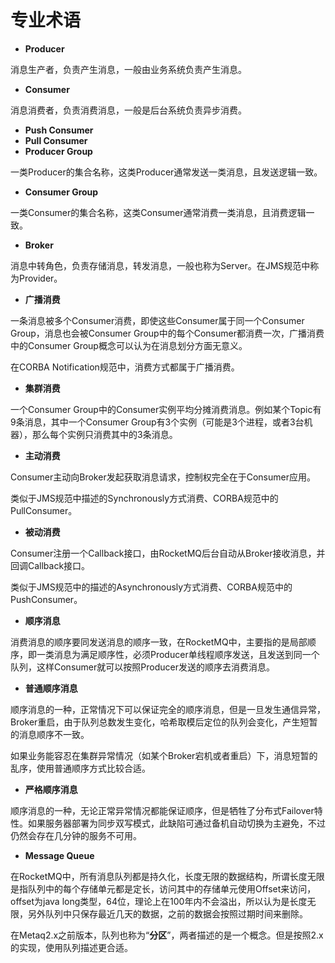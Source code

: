# 专业术语

* **Producer**

消息生产者，负责产生消息，一般由业务系统负责产生消息。

* **Consumer**

消息消费者，负责消费消息，一般是后台系统负责异步消费。

* **Push Consumer**
* **Pull Consumer**
* **Producer Group**

一类Producer的集合名称，这类Producer通常发送一类消息，且发送逻辑一致。

* **Consumer Group**

一类Consumer的集合名称，这类Consumer通常消费一类消息，且消费逻辑一致。

* **Broker**

消息中转角色，负责存储消息，转发消息，一般也称为Server。在JMS规范中称为Provider。

* **广播消费**

一条消息被多个Consumer消费，即使这些Consumer属于同一个Consumer Group，消息也会被Consumer Group中的每个Consumer都消费一次，广播消费中的Consumer Group概念可以认为在消息划分方面无意义。

在CORBA Notification规范中，消费方式都属于广播消费。

* **集群消费**

一个Consumer Group中的Consumer实例平均分摊消费消息。例如某个Topic有9条消息，其中一个Consumer Group有3个实例（可能是3个进程，或者3台机器），那么每个实例只消费其中的3条消息。

* **主动消费**

Consumer主动向Broker发起获取消息请求，控制权完全在于Consumer应用。

类似于JMS规范中描述的Synchronously方式消费、CORBA规范中的PullConsumer。

* **被动消费**

Consumer注册一个Callback接口，由RocketMQ后台自动从Broker接收消息，并回调Callback接口。

类似于JMS规范中的描述的Asynchronously方式消费、CORBA规范中的PushConsumer。

* **顺序消息**

消费消息的顺序要同发送消息的顺序一致，在RocketMQ中，主要指的是局部顺序，即一类消息为满足顺序性，必须Producer单线程顺序发送，且发送到同一个队列，这样Consumer就可以按照Producer发送的顺序去消费消息。

* **普通顺序消息**

顺序消息的一种，正常情况下可以保证完全的顺序消息，但是一旦发生通信异常，Broker重启，由于队列总数发生变化，哈希取模后定位的队列会变化，产生短暂的消息顺序不一致。

如果业务能容忍在集群异常情况（如某个Broker宕机或者重启）下，消息短暂的乱序，使用普通顺序方式比较合适。

* **严格顺序消息**

顺序消息的一种，无论正常异常情况都能保证顺序，但是牺牲了分布式Failover特性。如果服务器部署为同步双写模式，此缺陷可通过备机自动切换为主避免，不过仍然会存在几分钟的服务不可用。

* **Message Queue**

在RocketMQ中，所有消息队列都是持久化，长度无限的数据结构，所谓长度无限是指队列中的每个存储单元都是定长，访问其中的存储单元使用Offset来访问，offset为java long类型，64位，理论上在100年内不会溢出，所以认为是长度无限，另外队列中只保存最近几天的数据，之前的数据会按照过期时间来删除。

在Metaq2.x之前版本，队列也称为“**分区**”，两者描述的是一个概念。但是按照2.x的实现，使用队列描述更合适。

